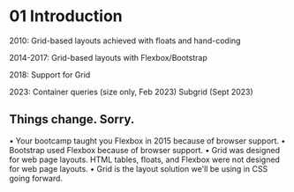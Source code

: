 # 01 Introduction

2010: Grid-based layouts achieved with floats and hand-coding

2014-2017: Grid-based layouts with Flexbox/Bootstrap

2018: Support for Grid

2023: Container queries (size only, Feb 2023)
Subgrid (Sept 2023)


## Things change. Sorry.

• Your bootcamp taught you Flexbox in 2015 because of browser support.
• Bootstrap used Flexbox because of browser support.
• Grid was designed for web page layouts. HTML tables, floats, and Flexbox were not designed for web page layouts.
• Grid is the layout solution we'll be using in CSS going forward.
